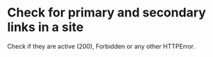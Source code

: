# Check for primary and secondary links in a site

Check if they are active (200), Forbidden or any other HTTPError.

